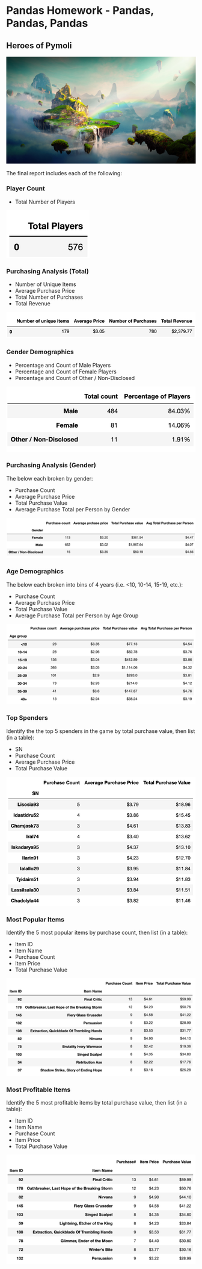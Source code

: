 # Pandas Homework - Pandas, Pandas, Pandas

## Heroes of Pymoli

![Fantasy](Images/Fantasy.png)

The final report includes each of the following:

### Player Count

* Total Number of Players

![Fantasy](Images/total_players.png)

### Purchasing Analysis (Total)

* Number of Unique Items
* Average Purchase Price
* Total Number of Purchases
* Total Revenue

![Fantasy](Images/purchasing_analysis.png)

### Gender Demographics

* Percentage and Count of Male Players
* Percentage and Count of Female Players
* Percentage and Count of Other / Non-Disclosed

![Fantasy](Images/gender.png)

### Purchasing Analysis (Gender)
The below each broken by gender:
  * Purchase Count
  * Average Purchase Price
  * Total Purchase Value
  * Average Purchase Total per Person by Gender

![Fantasy](Images/purchasing_gender.png)

### Age Demographics
The below each broken into bins of 4 years (i.e. &lt;10, 10-14, 15-19, etc.):
  * Purchase Count
  * Average Purchase Price
  * Total Purchase Value
  * Average Purchase Total per Person by Age Group

![Fantasy](Images/purchasing_age.png)

### Top Spenders
Identify the the top 5 spenders in the game by total purchase value, then list (in a table):
  * SN
  * Purchase Count
  * Average Purchase Price
  * Total Purchase Value

![Fantasy](Images/top_spenders.png)

### Most Popular Items
Identify the 5 most popular items by purchase count, then list (in a table):
  * Item ID
  * Item Name
  * Purchase Count
  * Item Price
  * Total Purchase Value
  
![Fantasy](Images/most_populr_item.png)

### Most Profitable Items
Identify the 5 most profitable items by total purchase value, then list (in a table):
  * Item ID
  * Item Name
  * Purchase Count
  * Item Price
  * Total Purchase Value
 
![Fantasy](Images/most_profit.png)
